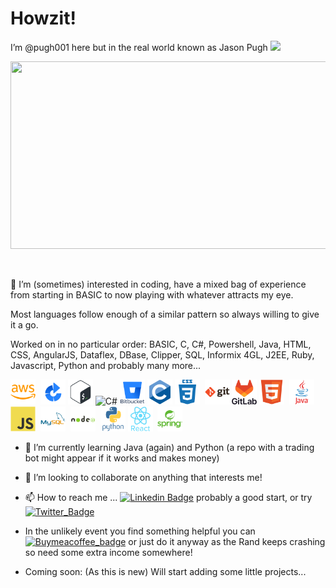 # Howzit!
I’m @pugh001 here but in the real world known as Jason Pugh  <img src="https://media.giphy.com/media/hvRJCLFzcasrR4ia7z/giphy.gif" width="40" />
<p align="center">
 <img src="https://media.giphy.com/media/dWesBcTLavkZuG35MI/giphy.gif" width="600" height="300" />
</p>

<div id="badges">
<p align="center">
<img
 src="https://komarev.com/ghpvc/?username=pugh001&style=flat-square&color=blue"
 alt="" />
</p>
</div>

<div>
👀 I’m (sometimes) interested in coding, have a mixed bag of experience from starting in BASIC to now playing with whatever attracts my eye.

Most languages follow enough of a similar pattern so always willing to give it a go.

Worked on in no particular order: BASIC, C, C#, Powershell, Java, HTML, CSS, AngularJS, Dataflex, DBase, Clipper, SQL, Informix 4GL, J2EE, Ruby, Javascript, Python and probably many more...
<div><img src="https://github.com/devicons/devicon/blob/master/icons/amazonwebservices/amazonwebservices-plain-wordmark.svg" title="AWS"
     alt="AWS"
     width="40"
     height="40" />&nbsp;
    <img
     src="https://github.com/devicons/devicon/blob/master/icons/bamboo/bamboo-original.svg"
     title="Bamboo"
     alt="Bamboo"
     width="40"
     height="40" />
    <img
     src="https://github.com/devicons/devicon/blob/master/icons/bash/bash-original.svg"
     title="Bash"
     alt="Bash"
     width="40"
     height="40" />
     <img src="https://github.com/devicons/devicon/tree/master/icons/csharp/csharp-original.svg"
     title="C#"
     alt="C#"
     width="40"
     height="40" />
    <img
     src="https://github.com/devicons/devicon/blob/master/icons/bitbucket/bitbucket-original-wordmark.svg"
     title="Bitbucket"
     alt="Bitbucket"
     width="40"
     height="40" />
    <img
     src="https://github.com/devicons/devicon/blob/master/icons/c/c-original.svg"
     title="C"
     alt="C"
     width="40"
     height="40" />
    <img
     src="https://github.com/devicons/devicon/blob/master/icons/css3/css3-plain-wordmark.svg"
     title="CSS3"
     alt="CSS"
     width="40"
     height="40" />&nbsp;
    <img
     src="https://github.com/devicons/devicon/blob/master/icons/git/git-original-wordmark.svg"
     title="Git"
     alt="Git"
     width="40"
     height="40" />
    <img
     src="https://github.com/devicons/devicon/blob/master/icons/gitlab/gitlab-original-wordmark.svg"
     title="Gitlab"
     alt="Gitlab"
     width="40"
     height="40" />
    <img
     src="https://github.com/devicons/devicon/blob/master/icons/html5/html5-original.svg"
     title="HTML5"
     alt="HTML"
     width="40"
     height="40" />&nbsp;
    <img
     src="https://github.com/devicons/devicon/blob/master/icons/java/java-original-wordmark.svg"
     title="Java"
     alt="Java"
     width="40"
     height="40" />&nbsp;
    <img
     src="https://github.com/devicons/devicon/blob/master/icons/javascript/javascript-original.svg"
     title="JavaScript"
     alt="JavaScript"
     width="40"
     height="40" />&nbsp;
    <img
     src="https://github.com/devicons/devicon/blob/master/icons/mysql/mysql-original-wordmark.svg"
     title="MySQL"
     alt="MySQL"
     width="40"
     height="40" />&nbsp;
    <img
     src="https://github.com/devicons/devicon/blob/master/icons/nodejs/nodejs-original-wordmark.svg"
     title="NodeJS"
     alt="NodeJS"
     width="40"
     height="40" />&nbsp;
    <img
     src="https://github.com/devicons/devicon/blob/master/icons/python/python-original-wordmark.svg"
     title="Python"
     alt="Python"
     width="40"
     height="40" />
    <img
     src="https://github.com/devicons/devicon/blob/master/icons/react/react-original-wordmark.svg"
     title="React"
     alt="React"
     width="40"
     height="40" />&nbsp;
    <img
     src="https://github.com/devicons/devicon/blob/master/icons/spring/spring-original-wordmark.svg"
     title="Spring"
     alt="Spring"
     width="40"
     height="40" />&nbsp;
</div>
</div>

- 🌱 I’m currently learning Java (again) and Python (a repo with a trading bot might appear if it works and makes money)
- 💞️ I’m looking to collaborate on anything that interests me!
- 📫 How to reach me ...  [![Linkedin Badge](https://img.shields.io/badge/-pugh001-blue?style=flat&logo=Linkedin&logoColor=white)](https://www.linkedin.com/in/pugh001) probably a good start, or try 
[![Twitter_Badge](https://img.shields.io/badge/-@__pugh001-blue?style=flat&logo=Twitter&logoColor=white)](https://www.twitter.com/_pugh001)

- In the unlikely event you find something helpful you can [![Buymeacoffee_badge](https://img.shields.io/badge/-pugh001-FFDD00?style=flat&logo=Buymeacoffee&logoColor=orange)](https://www.buymeacoffee.com/pugh001) or just do it anyway as the Rand keeps crashing so need some extra income somewhere!
- Coming soon: (As this is new) Will start adding some little projects...

<!---
pugh001/pugh001 is a ✨ special ✨ repository because its `README.md` (this file) appears on your GitHub profile.
You can click the Preview link to take a look at your changes.
--->
